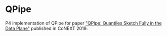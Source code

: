 # QPipe

P4 implementation of QPipe for paper ["QPipe: Quantiles Sketch Fully in the Data Plane"](https://dl.acm.org/doi/abs/10.1145/3359989.3365433) published in CoNEXT 2019.
